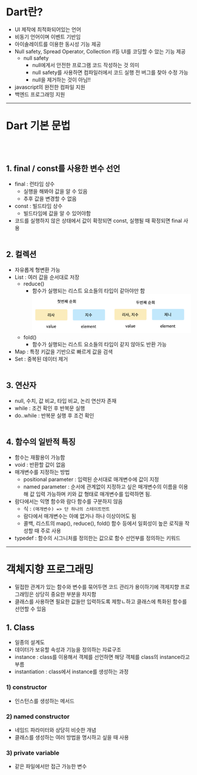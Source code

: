 # Dart란?

- UI 제작에 최적화되어있는 언어
- 비동기 언어이며 이벤트 기반임
- 아이솔레이트를 이용한 동시성 기능 제공
- Null safety, Spread Operator, Collection if등 UI를 코딩할 수 았는 기능 제공
  - null safety
    - null에게서 안전한 프로그램 코드 작성하는 것 의미
    - null safety를 사용하면 컴파일러에서 코드 실행 전 버그를 찾아 수정 가능
    - null을 제거하는 것이 아님!!
- javascript의 완전한 컴파일 지원
- 백엔드 프로그래밍 지원

---

# Dart 기본 문법
<br><br>
## 1. final / const를 사용한 변수 선언

- final : 런타임 상수
    - 실행을 해봐야 값을 알 수 있음
    - 추후 값을 변경할 수 없음
- const : 빌드타임 상수
    - 빌드타임에 값을 알 수 있어야함
- 코드를 실행하지 않은 상태에서 값이 확정되면 const, 실행될 때 확정되면 final 사용
<br><br>

## 2. 컬렉션

- 자유롭게 형변환 가능
- List : 여러 값을 순서대로 저장
    - reduce()
        - 함수가 실행되는 리스트 요소들의 타입이 같아야만 함
    ![reduce](./img/reduce.png)
    - fold()
        - 함수가 실행되는 리스트 요소들의 타입이 같지 않아도 반환 가능
- Map : 특정 키값을 기반으로 빠르게 값을 검색
- Set : 중복된 데이터 제거
<br><br>

## 3. 연산자
- null, 수치, 값 비교, 타입 비교, 논리 연산자 존재
- while : 조건 확인 후 반복문 실행
- do..while : 반복문 실행 후 조건 확인
<br><br>

## 4. 함수의 일반적 특징
- 함수는 재활용이 가능함
- void : 반환할 값이 없음
- 매개변수를 지정하는 방법
    - positional parameter : 입력된 순서대로 매개변수에 값이 지정
    - named parameter : 순서에 관계없이 지정하고 싶은 매개변수의 이름을 이용해 값 입력 가능하며 키와 값 형태로 매개변수를 입력하면 됨.
- 람다에서는 익명 함수와 람다 함수를 구분하지 않음
    - 식 : `(매개변수) => 단 하나의 스테이트먼트`
    - 람다에서 매개변수는 아예 없거나 하나 이상이어도 됨
    - 콜백, 리스트의 map(), reduce(), fold() 함수 등에서 일회성이 높은 로직을 작성할 때 주로 사용
- typedef : 함수의 시그니처를 정의한는 값으로 함수 선언부를 정의하는 키워드

---

# 객체지향 프로그래밍

- 밀접한 관계가 있는 함수와 변수를 묶어두면 코드 관리가 용이하기에 객제지향 프로그래밍은 상당히 중요한 부분을 차지함
- 클래스를 사용하면 필요한 값들만 입력하도록 제항ㄴ하고 클래스에 특화된 함수를 선언할 수 있음

## 1. Class
- 일종의 설계도
- 데이터가 보유할 속성과 기능을 정의하는 자료구조
- instance : class를 이용해서 객체를 선언하면 해당 객체를 class의 instance라고 부름
- instantiation : class에서 instance를 생성하는 과정

### 1) constructor
- 인스턴스를 생성하는 메서드

### 2) named constructor
- 네임드 파라미터와 상당히 비슷한 개념
- 클래스를 생성하는 여러 방법을 명시하고 싶을 때 사용

### 3) private variable
- 같은 파일에서만 접근 가능한 변수